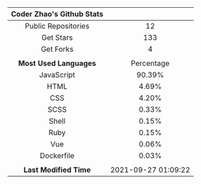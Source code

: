 | **Coder Zhao's Github Stats** | |
|:-:|:-:|
| Public Repositories | 12 |
| Get Stars | 133 |
| Get Forks | 4 |
| | |
| **Most Used Languages** | Percentage |
| JavaScript | 90.39% |
| HTML | 4.69% |
| CSS | 4.20% |
| SCSS | 0.33% |
| Shell | 0.15% |
| Ruby | 0.15% |
| Vue | 0.06% |
| Dockerfile | 0.03% |
| | |
| **Last Modified Time** | 2021-09-27 01:09:22 |